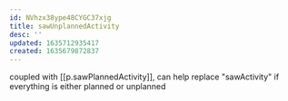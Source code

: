 ```yaml
---
id: NVhzx38ype48CYGC37xjg
title: sawUnplannedActivity
desc: ''
updated: 1635712935417
created: 1635679872837
---
```



coupled with [[p.sawPlannedActivity]], can help replace "sawActivity" if everything is either planned or unplanned
